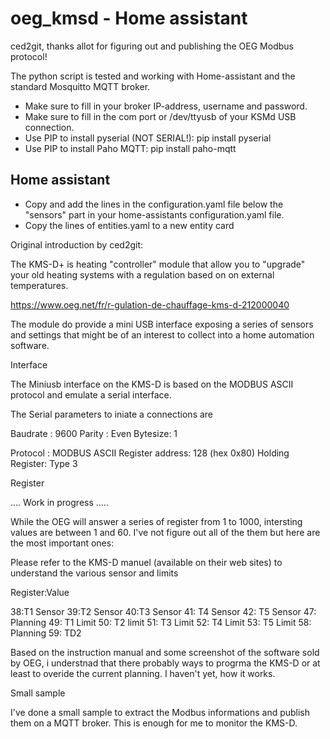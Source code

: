 # oeg_kmsd - Home assistant

ced2git, thanks allot for figuring out and publishing the OEG Modbus protocol!

The python script is tested and working with Home-assistant and the standard Mosquitto MQTT broker.

- Make sure to fill in your broker IP-address, username and password.
- Make sure to fill in the com port or /dev/ttyusb of your KSMd USB connection.
- Use PIP to install pyserial (NOT SERIAL!):  pip install pyserial
- Use PIP to install Paho MQTT:               pip install paho-mqtt

## Home assistant
- Copy and add the lines in the configuration.yaml file below the "sensors" part in your home-assistants configuration.yaml file.
- Copy the lines of entities.yaml to a new entity card



Original introduction by ced2git:

The KMS-D+ is  heating "controller" module that allow you to "upgrade" your old heating systems with a regulation based on 
on external temperatures. 

https://www.oeg.net/fr/r-gulation-de-chauffage-kms-d-212000040

The module do provide a mini USB interface exposing a series of sensors and settings that might be of an interest to collect
into a home automation software. 

Interface

The Miniusb interface on the KMS-D is based on the MODBUS ASCII protocol and emulate a serial interface.

The Serial parameters to iniate a connections are 

Baudrate :  9600
Parity : Even
Bytesize: 1

Protocol : MODBUS ASCII
Register address: 128 (hex 0x80)
Holding Register: Type 3

Register 

.... Work in progress .....

While the OEG will answer a series of register from 1 to 1000, intersting values are between 1 and 60. I've not figure out all
of the them but here are the most important ones: 

Please refer to the KMS-D manuel (available on their web sites) to understand the various sensor and limits 

Register:Value

38:T1 Sensor
39:T2 Sensor
40:T3 Sensor
41: T4 Sensor
42: T5 Sensor
47: Planning 
49: T1 Limit
50: T2 limit
51: T3 Limit
52: T4 Limit
53: T5 Limit
58: Planning
59: TD2

Based on the instruction manual and some screenshot of the software sold by OEG, i understnad that there probably ways to 
progrma the KMS-D or at least to overide the current planning. I haven't yet, how it works. 

Small sample

I've done a small sample to extract the Modbus informations and publish them on a MQTT broker. This is enough for me 
to monitor the KMS-D. 


